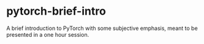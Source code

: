 # pytorch-brief-intro
A brief introduction to PyTorch with some subjective emphasis, meant to be presented in a one hour session.
